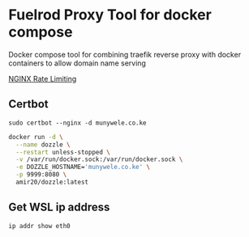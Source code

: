 
# Fuelrod Proxy Tool for docker compose

Docker compose tool for combining traefik reverse proxy with docker containers to allow domain name serving

[NGINX Rate Limiting](https://www.nginx.com/blog/rate-limiting-nginx/#:~:text=Rate%20%E2%80%93%20Sets%20the%20maximum%20request,1%20request%20every%20100%20milliseconds)

## Certbot 

```shell
sudo certbot --nginx -d munywele.co.ke
```


```bash
docker run -d \
  --name dozzle \
  --restart unless-stopped \
  -v /var/run/docker.sock:/var/run/docker.sock \
  -e DOZZLE_HOSTNAME='munywele.co.ke' \
  -p 9999:8080 \
  amir20/dozzle:latest
```

## Get WSL ip address
```bash
ip addr show eth0
```